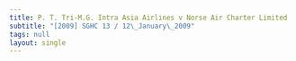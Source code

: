 ```yaml
---
title: P. T. Tri-M.G. Intra Asia Airlines v Norse Air Charter Limited
subtitle: "[2009] SGHC 13 / 12\_January\_2009"
tags: null
layout: single
---
```



